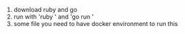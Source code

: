1. download ruby and go 
2. run with 'ruby <filename>' and 'go run <filename>'
3. some file you need to have docker environment to run this
